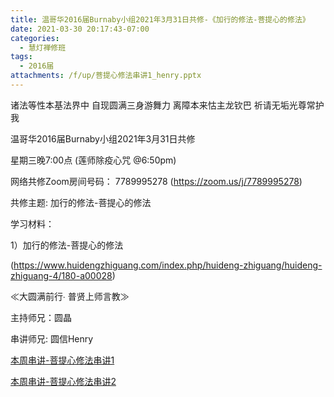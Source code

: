 ```yaml
---
title: 温哥华2016届Burnaby小组2021年3月31日共修-《加行的修法-菩提心的修法》
date: 2021-03-30 20:17:43-07:00
categories:
  - 慧灯禅修班
tags:
  - 2016届
attachments: /f/up/菩提心修法串讲1_henry.pptx
---
```

诸法等性本基法界中 自现圆满三身游舞力 离障本来怙主龙钦巴 祈请无垢光尊常护我

温哥华2016届Burnaby小组2021年3月31日共修 

星期三晚7:00点 (莲师除疫心咒 @6:50pm)

网络共修Zoom房间号码： 7789995278 (<https://zoom.us/j/7789995278>)

共修主题: 加行的修法-菩提心的修法


学习材料：

1）加行的修法-菩提心的修法

(<https://www.huidengzhiguang.com/index.php/huideng-zhiguang/huideng-zhiguang-4/180-a00028>)


≪大圆满前行∙ 普贤上师言教≫ 　


主持师兄：圆晶

串讲师兄: 圆信Henry

[本周串讲-菩提心修法串讲1](/f/up/菩提心修法串讲1_henry.pptx)

[本周串讲-菩提心修法串讲2](/f/up/菩提心修法串讲2_henry.xlsx)
